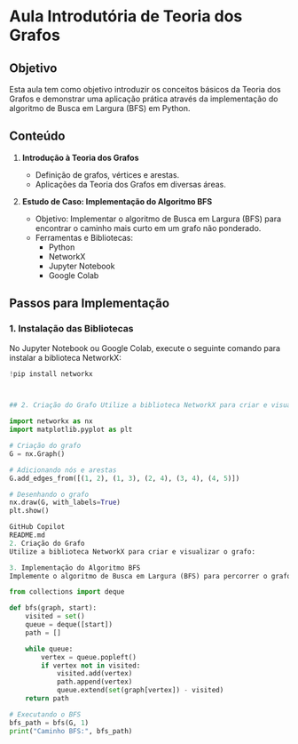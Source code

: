 # Aula Introdutória de Teoria dos Grafos

## Objetivo
Esta aula tem como objetivo introduzir os conceitos básicos da Teoria dos Grafos e demonstrar uma aplicação prática através da implementação do algoritmo de Busca em Largura (BFS) em Python.

## Conteúdo
1. **Introdução à Teoria dos Grafos**
   - Definição de grafos, vértices e arestas.
   - Aplicações da Teoria dos Grafos em diversas áreas.

2. **Estudo de Caso: Implementação do Algoritmo BFS**
   - Objetivo: Implementar o algoritmo de Busca em Largura (BFS) para encontrar o caminho mais curto em um grafo não ponderado.
   - Ferramentas e Bibliotecas:
     - Python
     - NetworkX
     - Jupyter Notebook
     - Google Colab

## Passos para Implementação

### 1. Instalação das Bibliotecas
No Jupyter Notebook ou Google Colab, execute o seguinte comando para instalar a biblioteca NetworkX:
```python
!pip install networkx



## 2. Criação do Grafo Utilize a biblioteca NetworkX para criar e visualizar o grafo:

import networkx as nx
import matplotlib.pyplot as plt

# Criação do grafo
G = nx.Graph()

# Adicionando nós e arestas
G.add_edges_from([(1, 2), (1, 3), (2, 4), (3, 4), (4, 5)])

# Desenhando o grafo
nx.draw(G, with_labels=True)
plt.show()

GitHub Copilot
README.md
2. Criação do Grafo
Utilize a biblioteca NetworkX para criar e visualizar o grafo:

3. Implementação do Algoritmo BFS
Implemente o algoritmo de Busca em Largura (BFS) para percorrer o grafo:

from collections import deque

def bfs(graph, start):
    visited = set()
    queue = deque([start])
    path = []

    while queue:
        vertex = queue.popleft()
        if vertex not in visited:
            visited.add(vertex)
            path.append(vertex)
            queue.extend(set(graph[vertex]) - visited)
    return path

# Executando o BFS
bfs_path = bfs(G, 1)
print("Caminho BFS:", bfs_path)